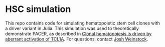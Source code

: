 # HSC simulation
This repo contains code for simulating hematopoietic stem cell clones with a driver variant in Julia. 
This simulation was used to theoretically demonstrate PACER, as described in [Clonal hematopoiesis is driven by aberrant activation of TCL1A](https://www.biorxiv.org/content/10.1101/2021.12.10.471810v1). 
For questions, contact [Josh Weinstock](jweinstk@umich.edu).
